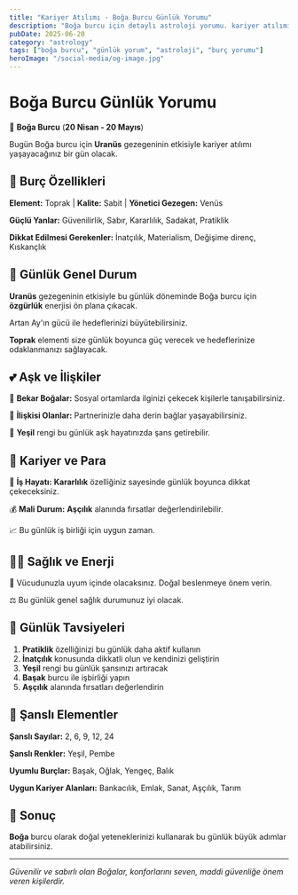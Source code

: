 ```yaml
---
title: "Kariyer Atılımı - Boğa Burcu Günlük Yorumu"
description: "Boğa burcu için detaylı astroloji yorumu. kariyer atılımı konusunda rehberlik."
pubDate: 2025-06-20
category: "astrology"
tags: ["boğa burcu", "günlük yorum", "astroloji", "burç yorumu"]
heroImage: "/social-media/og-image.jpg"
---
```


# Boğa Burcu Günlük Yorumu

🐂 **Boğa Burcu** (**20 Nisan - 20 Mayıs**)

Bugün Boğa burcu için **Uranüs** gezegeninin etkisiyle kariyer atılımı yaşayacağınız bir gün olacak.

## 🌟 Burç Özellikleri

**Element:** Toprak | **Kalite:** Sabit | **Yönetici Gezegen:** Venüs

**Güçlü Yanlar:** Güvenilirlik, Sabır, Kararlılık, Sadakat, Pratiklik

**Dikkat Edilmesi Gerekenler:** İnatçılık, Materialism, Değişime direnç, Kıskançlık

## 💫 Günlük Genel Durum

**Uranüs** gezegeninin etkisiyle bu günlük döneminde Boğa burcu için **özgürlük** enerjisi ön plana çıkacak.

Artan Ay'ın gücü ile hedeflerinizi büyütebilirsiniz.

**Toprak** elementi size günlük boyunca güç verecek ve hedeflerinize odaklanmanızı sağlayacak.

## 💕 Aşk ve İlişkiler

💖 **Bekar Boğalar:** Sosyal ortamlarda ilginizi çekecek kişilerle tanışabilirsiniz.

💑 **İlişkisi Olanlar:** Partnerinizle daha derin bağlar yaşayabilirsiniz.

🌹 **Yeşil** rengi bu günlük aşk hayatınızda şans getirebilir.

## 💼 Kariyer ve Para

🚀 **İş Hayatı:** **Kararlılık** özelliğiniz sayesinde günlük boyunca dikkat çekeceksiniz.

💰 **Mali Durum:** **Aşçılık** alanında fırsatlar değerlendirilebilir.

📈 Bu günlük iş birliği için uygun zaman.

## 🏃‍♀️ Sağlık ve Enerji

🌱 Vücudunuzla uyum içinde olacaksınız. Doğal beslenmeye önem verin.

⚖️ Bu günlük genel sağlık durumunuz iyi olacak.

## 🎯 Günlük Tavsiyeleri

1. **Pratiklik** özelliğinizi bu günlük daha aktif kullanın
2. **İnatçılık** konusunda dikkatli olun ve kendinizi geliştirin
3. **Yeşil** rengi bu günlük şansınızı artıracak
4. **Başak** burcu ile işbirliği yapın
5. **Aşçılık** alanında fırsatları değerlendirin

## 🔮 Şanslı Elementler

**Şanslı Sayılar:** 2, 6, 9, 12, 24

**Şanslı Renkler:** Yeşil, Pembe

**Uyumlu Burçlar:** Başak, Oğlak, Yengeç, Balık

**Uygun Kariyer Alanları:** Bankacılık, Emlak, Sanat, Aşçılık, Tarım

## 💫 Sonuç

**Boğa** burcu olarak doğal yeteneklerinizi kullanarak bu günlük büyük adımlar atabilirsiniz.

---

*Güvenilir ve sabırlı olan Boğalar, konforlarını seven, maddi güvenliğe önem veren kişilerdir.*
